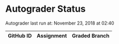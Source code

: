 # Autograder Status
Autograder last run at: November 23, 2018 at 02:40

| GitHub ID | Assignment | Graded Branch |
|-----------|------------|---------------|
